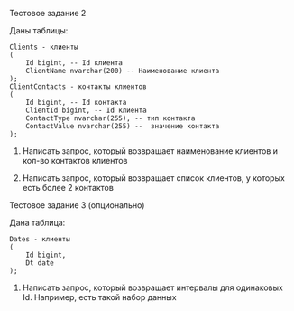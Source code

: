 Тестовое задание 2 

Даны таблицы:
```
Clients - клиенты
(
	Id bigint, -- Id клиента
	ClientName nvarchar(200) -- Наименование клиента
);
ClientContacts - контакты клиентов
(
	Id bigint, -- Id контакта
	ClientId bigint, -- Id клиента
	ContactType nvarchar(255), -- тип контакта
	ContactValue nvarchar(255) --  значение контакта
);
```
1.	Написать запрос, который возвращает наименование клиентов и кол-во контактов клиентов

2.	Написать запрос, который возвращает список клиентов, у которых есть более 2 контактов

Тестовое задание 3 (опционально)

Дана таблица:
```
Dates - клиенты
(
	Id bigint,
	Dt date
);
```
1.	Написать запрос, который возвращает интервалы для одинаковых Id. Например, есть такой набор данных
